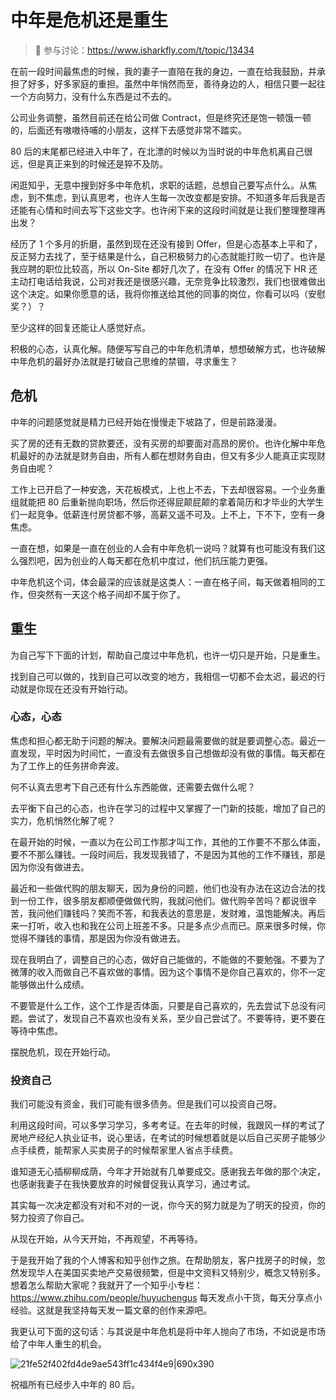 # 中年是危机还是重生

> 🔔 参与讨论：https://www.isharkfly.com/t/topic/13434

在前一段时间最焦虑的时候，我的妻子一直陪在我的身边，一直在给我鼓励，并承担了好多，好多家庭的重担。虽然中年悄然而至，善待身边的人，相信只要一起往一个方向努力，没有什么东西是过不去的。

公司业务调整，虽然目前还在给公司做 Contract，但是终究还是饱一顿饿一顿的，后面还有嗷嗷待哺的小朋友，这样下去感觉非常不踏实。

80 后的末尾都已经进入中年了，在北漂的时候以为当时说的中年危机离自己很远，但是真正来到的时候还是猝不及防。

闲逛知乎，无意中搜到好多中年危机，求职的话题，总想自己要写点什么。从焦虑，到不焦虑，到认真思考，也许人生每一次改变都是安排。不知道多年后我是否还能有心情和时间去写下这些文字。也许闲下来的这段时间就是让我们整理整理再出发？

经历了 1 个多月的折磨，虽然到现在还没有接到 Offer，但是心态基本上平和了，反正努力去找了，至于结果是什么，自己积极努力的心态就能打败一切了。也许是我应聘的职位比较高，所以
On-Site 都好几次了，在没有 Offer 的情况下 HR
还主动打电话给我说，公司对我还是很感兴趣，无奈竞争比较激烈，我们也很难做出这个决定。如果你愿意的话，我将你推送给其他的同事的岗位，你看可以吗（安慰奖？）？

至少这样的回复还能让人感觉好点。

积极的心态，认真化解。随便写写自己的中年危机清单，想想破解方式，也许破解中年危机的最好办法就是打破自己思维的禁锢，寻求重生？

## 危机

中年的问题感觉就是精力已经开始在慢慢走下坡路了，但是前路漫漫。

买了房的还有无数的贷款要还，没有买房的却要面对高昂的房价。也许化解中年危机最好的办法就是财务自由，所有人都在想财务自由，但又有多少人能真正实现财务自由呢？

工作上已开启了一种安逸，天花板模式，上也上不去，下去却很容易。一个业务重组就能把 80
后重新抛向职场，然后你还得屁颠屁颠的拿着简历和才毕业的大学生们一起竞争。低薪连付房贷都不够，高薪又遥不可及。上不上，下不下，空有一身焦虑。

一直在想，如果是一直在创业的人会有中年危机一说吗？就算有也可能没有我们这么强烈吧，因为创业的人每天都在危机中度过，他们抗压能力更强。

中年危机这个词，体会最深的应该就是这类人：一直在格子间，每天做着相同的工作，但突然有一天这个格子间却不属于你了。

## 重生

为自己写下下面的计划，帮助自己度过中年危机，也许一切只是开始，只是重生。

找到自己可以做的，找到自己可以改变的地方，我相信一切都不会太迟，最迟的行动就是你现在还没有开始行动。

### 心态，心态

焦虑和担心都无助于问题的解决。要解决问题最需要做的就是要调整心态。最近一直发现，平时因为时间忙，一直没有去做很多自己想做却没有做的事情。每天都在为了工作上的任务拼命奔波。

何不认真去思考下自己还有什么东西能做，还需要去做什么呢？

去平衡下自己的心态，也许在学习的过程中又掌握了一门新的技能，增加了自己的实力，危机悄然化解了呢？

在最开始的时候，一直以为在公司工作那才叫工作，其他的工作要不不那么体面，要不不那么赚钱。一段时间后，我发现我错了，不是因为其他的工作不赚钱，那是因为你没有做进去。

最近和一些做代购的朋友聊天，因为身份的问题，他们也没有办法在这边合法的找到一份工作，很多朋友都顺便做做代购，我就问他们。做代购辛苦吗？都说很辛苦，我问他们赚钱吗？笑而不答，和我表达的意思是，发财难，温饱能解决。再后来一打听，收入也和我在公司上班差不多。只是多点少点而已。原来很多时候，你觉得不赚钱的事情，那是因为你没有做进去。

现在我明白了，调整自己的心态，做好自己能做的，不能做的不要勉强。不要为了微薄的收入而做自己不喜欢做的事情。因为这个事情不是你自己喜欢的，你不一定能够做出什么成绩。

不要管是什么工作，这个工作是否体面，只要是自己喜欢的，先去尝试下总没有问题。尝试了，发现自己不喜欢也没有关系，至少自己尝试了。不要等待，更不要在等待中焦虑。

摆脱危机，现在开始行动。

### 投资自己

我们可能没有资金，我们可能有很多债务。但是我们可以投资自己呀。

利用这段时间，可以多学习学习，多考考证。在去年的时候，我跟风一样的考试了房地产经纪人执业证书，说心里话，在考试的时候想着就是以后自己买房子能够少点手续费，能帮家人买卖房子的时候帮家里人省点手续费。

谁知道无心插柳柳成荫，今年才开始就有几单要成交。感谢我去年做的那个决定，也感谢我妻子在我快要放弃的时候督促我认真学习，通过考试。

其实每一次决定都没有对和不对的一说，你今天的努力就是为了明天的投资，你的努力投资了你自己。

从现在开始，从今天开始，不再观望，不再等待。

于是我开始了我的个人博客和知乎创作之旅。在帮助朋友，客户找房子的时候，忽然发现华人在美国买卖地产交易很频繁，但是中文资料又特别少，概念又特别多。想着怎么帮助大家呢？我就开了一个知乎小专栏：https://www.zhihu.com/people/huyuchengus
每天发点小干货，每天分享点小经验。这就是我坚持每天发一篇文章的创作来源吧。

我更认可下面的这句话：与其说是中年危机是将中年人抛向了市场，不如说是市场给了中年人重生的机会。

![21fe52f402fd4de9ae543ff1c434f4e9|690x390](https://com-ossez-www-discourse.s3.dualstack.us-east-2.amazonaws.com/discourse-uploads/original/2X/c/c81a8c0e3f333af01d4bc9ecfdb681ddfff44c6e.jpeg)

祝福所有已经步入中年的 80 后。